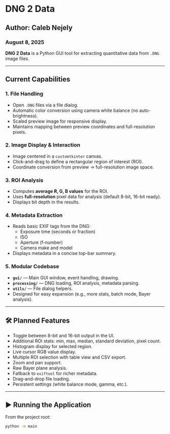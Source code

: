 # DNG 2 Data

## Author: Caleb Nejely  
### August 8, 2025

**DNG 2 Data** is a Python GUI tool for extracting quantitative data from `.DNG` image files.  

---

## Current Capabilities

### **1. File Handling**
- Open `.DNG` files via a file dialog.
- Automatic color conversion using camera white balance (no auto-brightness).
- Scaled preview image for responsive display.
- Maintains mapping between preview coordinates and full-resolution pixels.

### **2. Image Display & Interaction**
- Image centered in a `customtkinter` canvas.
- Click-and-drag to define a rectangular region of interest (ROI).
- Coordinate conversion from preview → full-resolution image space.

### **3. ROI Analysis**
- Computes **average R, G, B values** for the ROI.
- Uses **full-resolution** pixel data for analysis (default 8-bit, 16-bit ready).
- Displays bit depth in the results.

### **4. Metadata Extraction**
- Reads basic EXIF tags from the DNG:
  - Exposure time (seconds or fraction)
  - ISO
  - Aperture (f-number)
  - Camera make and model
- Displays metadata in a concise top-bar summary.

### **5. Modular Codebase**
- **`gui/`** — Main GUI window, event handling, drawing.
- **`processing/`** — DNG loading, ROI analysis, metadata parsing.
- **`utils/`** — File dialog helpers.
- Designed for easy expansion (e.g., more stats, batch mode, Bayer analysis).

---

## 🛠 Planned Features
- Toggle between 8-bit and 16-bit output in the UI.
- Additional ROI stats: min, max, median, standard deviation, pixel count.
- Histogram display for selected region.
- Live cursor RGB value display.
- Multiple ROI selection with table view and CSV export.
- Zoom and pan support.
- Raw Bayer plane analysis.
- Fallback to `exiftool` for richer metadata.
- Drag-and-drop file loading.
- Persistent settings (white balance mode, gamma, etc.).

---

## ▶️ Running the Application
From the project root:
```bash
python -m main
